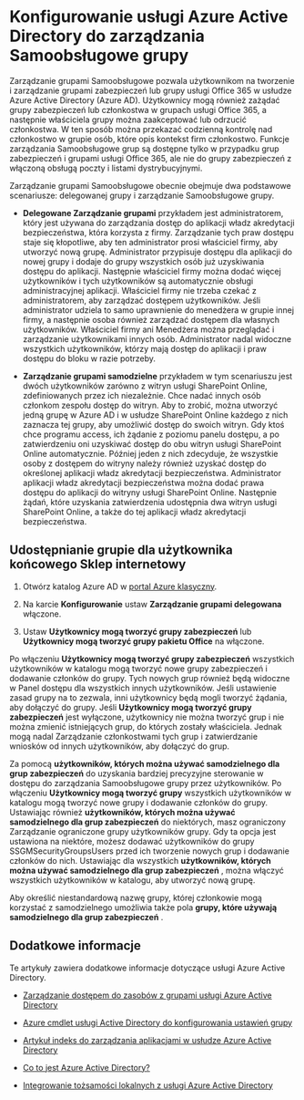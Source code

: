 <properties
    pageTitle="Konfigurowanie usługi Azure Active Directory do zarządzania dostępu aplikacji Sklep internetowy | Microsoft Azure"
    description="Zarządzanie grupami Samoobsługowe pozwala użytkownikom na tworzenie i zarządzanie grupami zabezpieczeń lub grup usługi Office 365 w usługi Azure Active Directory i oferuje możliwość grupy zabezpieczeń żądania lub członkostwa w grupach usługi Office 365"
    services="active-directory"
    documentationCenter=""
  authors="curtand"
    manager="femila"
    editor=""
    />

<tags
    ms.service="active-directory"
    ms.workload="identity"
    ms.tgt_pltfrm="na"
    ms.devlang="na"
    ms.topic="get-started-article"
    ms.date="08/10/2016"
    ms.author="curtand"/>

# <a name="setting-up-azure-active-directory-for-self-service-group-management"></a>Konfigurowanie usługi Azure Active Directory do zarządzania Samoobsługowe grupy

Zarządzanie grupami Samoobsługowe pozwala użytkownikom na tworzenie i zarządzanie grupami zabezpieczeń lub grupy usługi Office 365 w usłudze Azure Active Directory (Azure AD). Użytkownicy mogą również zażądać grupy zabezpieczeń lub członkostwa w grupach usługi Office 365, a następnie właściciela grupy można zaakceptować lub odrzucić członkostwa. W ten sposób można przekazać codzienną kontrolę nad członkostwo w grupie osób, które opis kontekst firm członkostwo. Funkcje zarządzania Samoobsługowe grup są dostępne tylko w przypadku grup zabezpieczeń i grupami usługi Office 365, ale nie do grupy zabezpieczeń z włączoną obsługą poczty i listami dystrybucyjnymi.

Zarządzanie grupami Samoobsługowe obecnie obejmuje dwa podstawowe scenariusze: delegowanej grupy i zarządzanie Samoobsługowe grupy.

- **Delegowane Zarządzanie grupami** 
   przykładem jest administratorem, który jest używana do zarządzania dostęp do aplikacji władz akredytacji bezpieczeństwa, która korzysta z firmy. Zarządzanie tych praw dostępu staje się kłopotliwe, aby ten administrator prosi właściciel firmy, aby utworzyć nową grupę. Administrator przypisuje dostępu dla aplikacji do nowej grupy i dodaje do grupy wszystkich osób już uzyskiwania dostępu do aplikacji. Następnie właściciel firmy można dodać więcej użytkowników i tych użytkowników są automatycznie obsługi administracyjnej aplikacji. Właściciel firmy nie trzeba czekać z administratorem, aby zarządzać dostępem użytkowników. Jeśli administrator udziela to samo uprawnienie do menedżera w grupie innej firmy, a następnie osoba również zarządzać dostępem dla własnych użytkowników. Właściciel firmy ani Menedżera można przeglądać i zarządzanie użytkownikami innych osób. Administrator nadal widoczne wszystkich użytkowników, którzy mają dostęp do aplikacji i praw dostępu do bloku w razie potrzeby.

- **Zarządzanie grupami samodzielne** 
   przykładem w tym scenariuszu jest dwóch użytkowników zarówno z witryn usługi SharePoint Online, zdefiniowanych przez ich niezależnie. Chce nadać innych osób członkom zespołu dostęp do witryn. Aby to zrobić, można utworzyć jedną grupę w Azure AD i w usłudze SharePoint Online każdego z nich zaznacza tej grupy, aby umożliwić dostęp do swoich witryn. Gdy ktoś chce programu access, ich żądanie z poziomu panelu dostępu, a po zatwierdzeniu oni uzyskiwać dostęp do obu witryn usługi SharePoint Online automatycznie. Później jeden z nich zdecyduje, że wszystkie osoby z dostępem do witryny należy również uzyskać dostęp do określonej aplikacji władz akredytacji bezpieczeństwa. Administrator aplikacji władz akredytacji bezpieczeństwa można dodać prawa dostępu do aplikacji do witryny usługi SharePoint Online. Następnie żądań, które uzyskania zatwierdzenia udostępnia dwa witryn usługi SharePoint Online, a także do tej aplikacji władz akredytacji bezpieczeństwa.

## <a name="making-a-group-available-for-end-user-self-service"></a>Udostępnianie grupie dla użytkownika końcowego Sklep internetowy

1. Otwórz katalog Azure AD w [portal Azure klasyczny](https://manage.windowsazure.com).

2. Na karcie **Konfigurowanie** ustaw **Zarządzanie grupami delegowana** włączone.

3. Ustaw **Użytkownicy mogą tworzyć grupy zabezpieczeń** lub **Użytkownicy mogą tworzyć grupy pakietu Office** na włączone.

Po włączeniu **Użytkownicy mogą tworzyć grupy zabezpieczeń** wszystkich użytkowników w katalogu mogą tworzyć nowe grupy zabezpieczeń i dodawanie członków do grupy. Tych nowych grup również będą widoczne w Panel dostępu dla wszystkich innych użytkowników. Jeśli ustawienie zasad grupy na to zezwala, inni użytkownicy będą mogli tworzyć żądania, aby dołączyć do grupy. Jeśli **Użytkownicy mogą tworzyć grupy zabezpieczeń** jest wyłączone, użytkownicy nie można tworzyć grup i nie można zmienić istniejących grup, do których zostały właściciela. Jednak mogą nadal Zarządzanie członkostwami tych grup i zatwierdzanie wniosków od innych użytkowników, aby dołączyć do grup.

Za pomocą **użytkowników, których można używać samodzielnego dla grup zabezpieczeń** do uzyskania bardziej precyzyjne sterowanie w dostępu do zarządzania Samoobsługowe grupy przez użytkowników. Po włączeniu **Użytkownicy mogą tworzyć grupy** wszystkich użytkowników w katalogu mogą tworzyć nowe grupy i dodawanie członków do grupy. Ustawiając również **użytkowników, których można używać samodzielnego dla grup zabezpieczeń** do niektórych, masz ograniczony Zarządzanie ograniczone grupy użytkowników grupy. Gdy ta opcja jest ustawiona na niektóre, możesz dodawać użytkowników do grupy SSGMSecurityGroupsUsers przed ich tworzenie nowych grup i dodawanie członków do nich. Ustawiając dla wszystkich **użytkowników, których można używać samodzielnego dla grup zabezpieczeń** , można włączyć wszystkich użytkowników w katalogu, aby utworzyć nową grupę.

Aby określić niestandardową nazwę grupy, której członkowie mogą korzystać z samodzielnego umożliwia także pola **grupy, które używają samodzielnego dla grup zabezpieczeń** .

## <a name="additional-information"></a>Dodatkowe informacje

Te artykuły zawiera dodatkowe informacje dotyczące usługi Azure Active Directory.

* [Zarządzanie dostępem do zasobów z grupami usługi Azure Active Directory](active-directory-manage-groups.md)

* [Azure cmdlet usługi Active Directory do konfigurowania ustawień grupy](active-directory-accessmanagement-groups-settings-cmdlets.md)

* [Artykuł indeks do zarządzania aplikacjami w usłudze Azure Active Directory](active-directory-apps-index.md)

* [Co to jest Azure Active Directory?](active-directory-whatis.md)

* [Integrowanie tożsamości lokalnych z usługi Azure Active Directory](active-directory-aadconnect.md)
